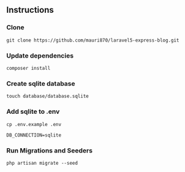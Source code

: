 ## Instructions
### Clone
```
git clone https://github.com/mauri870/laravel5-express-blog.git
```

### Update dependencies
```
composer install
```

### Create sqlite database
```
touch database/database.sqlite
```

### Add sqlite to .env
```
cp .env.example .env

DB_CONNECTION=sqlite
```

### Run Migrations and Seeders
```
php artisan migrate --seed
```
